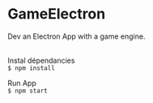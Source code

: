# GameElectron
Dev an Electron App with a game engine. </br>
</br>

Instal dépendancies </br>
`$ npm install`
</br>

Run App </br>
`$ npm start`
